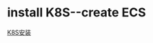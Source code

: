 # install K8S--create ECS

[K8S安装](https://github.com/rayallen20/K8SBaseStudy/blob/master/day6-kubernetes/day6-kubernetes.md#kubernetes%E9%AB%98%E5%8F%AF%E7%94%A8%E9%9B%86%E7%BE%A4%E9%83%A8%E7%BD%B2)